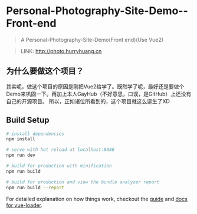 # Personal-Photography-Site-Demo--Front-end

> A Personal-Photography-Site-Demo(Front end)(Use Vue2)

> LINK: http://photo.hurryhuang.cn

## 为什么要做这个项目？

其实呢，做这个项目的原因是刚把Vue2给学了。既然学了呢，最好还是要做个Demo来巩固一下。再加上本人GayHub（不好意思，口误，是GitHub）上还没有自己的开源项目。 
所以，正如诸位所看到的，这个项目就这么诞生了XD

## Build Setup

``` bash
# install dependencies
npm install

# serve with hot reload at localhost:8080
npm run dev

# build for production with minification
npm run build

# build for production and view the bundle analyzer report
npm run build --report
```

For detailed explanation on how things work, checkout the [guide](http://vuejs-templates.github.io/webpack/) and [docs for vue-loader](http://vuejs.github.io/vue-loader).
